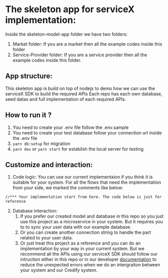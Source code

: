 # The skeleton app for serviceX implementation:

Inside the skeleton-model-app folder we have two folders:

1. Market folder: If you are a market then all the example codes inside this folder
2. Service-Provider folder: If you are a service provider then all the example codes inside this folder.

## App structure:

This skeleton app is build on top of nodejs to demo how we can use the serviceX SDK to build the required APIs
Each repo has each own database, seed datas and full implementation of each required APIs.

## How to run it ?

1. You need to create your .env file follow the .env.sample
2. You need to create your test database follow your connection url inside the .env file
3. `yarn db:setup` for migration
4. `yarn dev` or `yarn start` for establish the local server for testing

## Customize and interaction:

1. Code logic:
   You can use our current implementaion if you think it is suitable for your system. For all the flows that need the implementation from your side, we marked the comments like below:

`//*** Your implementation start from here. The code below is just for reference`

2. Database interaction:
   1. If you prefer our created model and database in this repo so you just use this project as a microservice in your system. But it requires you to to sync your user data with our example database.
   2. Or you can create another connection string to handle the part related to your user data.
   3. Or just treat this project as a reference and you can do an implementation by your way in your current system. But we recommend all the APIs using our serviceX SDK should follow our intruction either in this repo or in our developer [documentation](https://developers.credify.one/) to reduce the unexpected errors when we do an intergraiton between your system and our Credify system.
